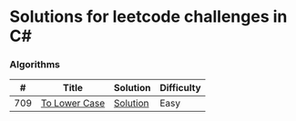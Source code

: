 # Solutions for leetcode challenges in C#

### Algorithms

| #   | Title                                                                      | Solution                                                                                                            | Difficulty |
| --- | -------------------------------------------------------------------------- | ------------------------------------------------------------------------------------------------------------------- | ---------- |
| 709 | <a href="https://leetcode.com/problems/to-lower-case/"> To Lower Case </a> | <a href="https://github.com/davi-p-oliveira-11/LeetCode-Typescript/blob/main/solutions/ToLowerCase.Cs">Solution</a> | Easy       |
